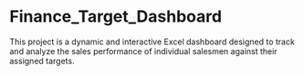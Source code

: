 # Finance_Target_Dashboard
This project is a dynamic and interactive Excel dashboard designed to track and analyze the sales performance of individual salesmen against their assigned targets.   

